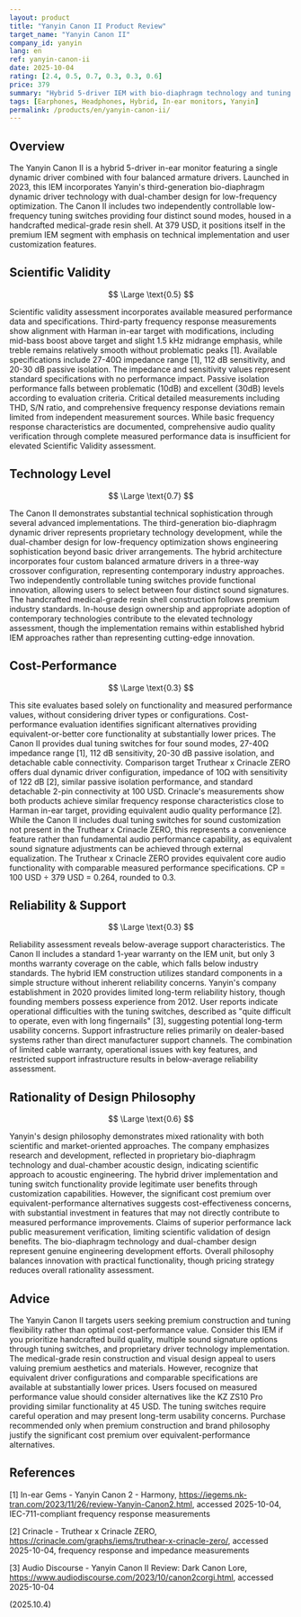 ```yaml
---
layout: product
title: "Yanyin Canon II Product Review"
target_name: "Yanyin Canon II"
company_id: yanyin
lang: en
ref: yanyin-canon-ii
date: 2025-10-04
rating: [2.4, 0.5, 0.7, 0.3, 0.3, 0.6]
price: 379
summary: "Hybrid 5-driver IEM with bio-diaphragm technology and tuning switches, offering technical sophistication but limited cost-performance value"
tags: [Earphones, Headphones, Hybrid, In-ear monitors, Yanyin]
permalink: /products/en/yanyin-canon-ii/
---
```

## Overview

The Yanyin Canon II is a hybrid 5-driver in-ear monitor featuring a single dynamic driver combined with four balanced armature drivers. Launched in 2023, this IEM incorporates Yanyin's third-generation bio-diaphragm dynamic driver technology with dual-chamber design for low-frequency optimization. The Canon II includes two independently controllable low-frequency tuning switches providing four distinct sound modes, housed in a handcrafted medical-grade resin shell. At 379 USD, it positions itself in the premium IEM segment with emphasis on technical implementation and user customization features.

## Scientific Validity

$$ \Large \text{0.5} $$

Scientific validity assessment incorporates available measured performance data and specifications. Third-party frequency response measurements show alignment with Harman in-ear target with modifications, including mid-bass boost above target and slight 1.5 kHz midrange emphasis, while treble remains relatively smooth without problematic peaks [1]. Available specifications include 27-40Ω impedance range [1], 112 dB sensitivity, and 20-30 dB passive isolation. The impedance and sensitivity values represent standard specifications with no performance impact. Passive isolation performance falls between problematic (10dB) and excellent (30dB) levels according to evaluation criteria. Critical detailed measurements including THD, S/N ratio, and comprehensive frequency response deviations remain limited from independent measurement sources. While basic frequency response characteristics are documented, comprehensive audio quality verification through complete measured performance data is insufficient for elevated Scientific Validity assessment.

## Technology Level

$$ \Large \text{0.7} $$

The Canon II demonstrates substantial technical sophistication through several advanced implementations. The third-generation bio-diaphragm dynamic driver represents proprietary technology development, while the dual-chamber design for low-frequency optimization shows engineering sophistication beyond basic driver arrangements. The hybrid architecture incorporates four custom balanced armature drivers in a three-way crossover configuration, representing contemporary industry approaches. Two independently controllable tuning switches provide functional innovation, allowing users to select between four distinct sound signatures. The handcrafted medical-grade resin shell construction follows premium industry standards. In-house design ownership and appropriate adoption of contemporary technologies contribute to the elevated technology assessment, though the implementation remains within established hybrid IEM approaches rather than representing cutting-edge innovation.

## Cost-Performance

$$ \Large \text{0.3} $$

This site evaluates based solely on functionality and measured performance values, without considering driver types or configurations. Cost-performance evaluation identifies significant alternatives providing equivalent-or-better core functionality at substantially lower prices. The Canon II provides dual tuning switches for four sound modes, 27-40Ω impedance range [1], 112 dB sensitivity, 20-30 dB passive isolation, and detachable cable connectivity. Comparison target Truthear x Crinacle ZERO offers dual dynamic driver configuration, impedance of 10Ω with sensitivity of 122 dB [2], similar passive isolation performance, and standard detachable 2-pin connectivity at 100 USD. Crinacle's measurements show both products achieve similar frequency response characteristics close to Harman in-ear target, providing equivalent audio quality performance [2]. While the Canon II includes dual tuning switches for sound customization not present in the Truthear x Crinacle ZERO, this represents a convenience feature rather than fundamental audio performance capability, as equivalent sound signature adjustments can be achieved through external equalization. The Truthear x Crinacle ZERO provides equivalent core audio functionality with comparable measured performance specifications. CP = 100 USD ÷ 379 USD = 0.264, rounded to 0.3.

## Reliability & Support

$$ \Large \text{0.3} $$

Reliability assessment reveals below-average support characteristics. The Canon II includes a standard 1-year warranty on the IEM unit, but only 3 months warranty coverage on the cable, which falls below industry standards. The hybrid IEM construction utilizes standard components in a simple structure without inherent reliability concerns. Yanyin's company establishment in 2020 provides limited long-term reliability history, though founding members possess experience from 2012. User reports indicate operational difficulties with the tuning switches, described as "quite difficult to operate, even with long fingernails" [3], suggesting potential long-term usability concerns. Support infrastructure relies primarily on dealer-based systems rather than direct manufacturer support channels. The combination of limited cable warranty, operational issues with key features, and restricted support infrastructure results in below-average reliability assessment.

## Rationality of Design Philosophy

$$ \Large \text{0.6} $$

Yanyin's design philosophy demonstrates mixed rationality with both scientific and market-oriented approaches. The company emphasizes research and development, reflected in proprietary bio-diaphragm technology and dual-chamber acoustic design, indicating scientific approach to acoustic engineering. The hybrid driver implementation and tuning switch functionality provide legitimate user benefits through customization capabilities. However, the significant cost premium over equivalent-performance alternatives suggests cost-effectiveness concerns, with substantial investment in features that may not directly contribute to measured performance improvements. Claims of superior performance lack public measurement verification, limiting scientific validation of design benefits. The bio-diaphragm technology and dual-chamber design represent genuine engineering development efforts. Overall philosophy balances innovation with practical functionality, though pricing strategy reduces overall rationality assessment.

## Advice

The Yanyin Canon II targets users seeking premium construction and tuning flexibility rather than optimal cost-performance value. Consider this IEM if you prioritize handcrafted build quality, multiple sound signature options through tuning switches, and proprietary driver technology implementation. The medical-grade resin construction and visual design appeal to users valuing premium aesthetics and materials. However, recognize that equivalent driver configurations and comparable specifications are available at substantially lower prices. Users focused on measured performance value should consider alternatives like the KZ ZS10 Pro providing similar functionality at 45 USD. The tuning switches require careful operation and may present long-term usability concerns. Purchase recommended only when premium construction and brand philosophy justify the significant cost premium over equivalent-performance alternatives.

## References

[1] In-ear Gems - Yanyin Canon 2 - Harmony, https://iegems.nk-tran.com/2023/11/26/review-Yanyin-Canon2.html, accessed 2025-10-04, IEC-711-compliant frequency response measurements

[2] Crinacle - Truthear x Crinacle ZERO, https://crinacle.com/graphs/iems/truthear-x-crinacle-zero/, accessed 2025-10-04, frequency response and impedance measurements

[3] Audio Discourse - Yanyin Canon II Review: Dark Canon Lore, https://www.audiodiscourse.com/2023/10/canon2corgi.html, accessed 2025-10-04

(2025.10.4)